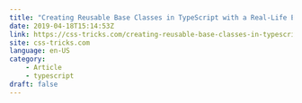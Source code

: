 ```yaml
---
title: "Creating Reusable Base Classes in TypeScript with a Real-Life Example"
date: 2019-04-18T15:14:53Z
link: https://css-tricks.com/creating-reusable-base-classes-in-typescript-with-a-real-life-example/
site: css-tricks.com
language: en-US
category:
	- Article
	- typescript
draft: false
---
```

